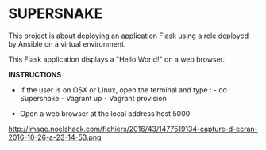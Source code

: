 <h1>SUPERSNAKE</h1>

This project is about deploying an application Flask using a role deployed by Ansible on a virtual environment.

This Flask application displays a "Hello World!" on a web browser.

<b>INSTRUCTIONS</b>

- If the user is on OSX or Linux, open the terminal and type :
      - cd Supersnake
      - Vagrant up
      - Vagrant provision

- Open a web browser at the local address host 5000

<img>http://image.noelshack.com/fichiers/2016/43/1477519134-capture-d-ecran-2016-10-26-a-23-14-53.png</img>
